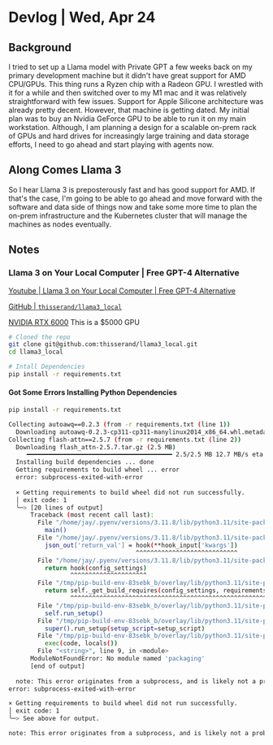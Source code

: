 # Devlog | Wed, Apr 24

## Background
I tried to set up a Llama model with Private GPT a few weeks back on my primary development machine but it didn't have great support for AMD CPU/GPUs. This thing runs a Ryzen chip with a Radeon GPU. I wrestled with it for a while and then switched over to my M1 mac and it was relatively straightforward with few issues. Support for Apple Silicone architecture was already pretty decent. However, that machine is getting dated. My initial plan was to buy an Nvidia GeForce GPU to be able to run it on my main workstation. Although, I am planning a design for a scalable on-prem rack of GPUs and hard drives for increasingly large training and data storage efforts, I need to go ahead and start playing with agents now.

## Along Comes Llama 3
So I hear Llama 3 is preposterously fast and has good support for AMD. If that's the case, I'm going to be able to go ahead and move forward with the software and data side of things now and take some more time to plan the on-prem infrastructure and the Kubernetes cluster that will manage the machines as nodes eventually.

## Notes

### Llama 3 on Your Local Computer | Free GPT-4 Alternative

[Youtube | Llama 3 on Your Local Computer | Free GPT-4 Alternative](https://www.youtube.com/watch?v=sJJJqJn9rVg&t=843s)

[GitHub | `thisserand/llama3_local`](https://github.com/thisserand/llama3_local)

[NVIDIA RTX 6000](https://www.nvidia.com/en-us/design-visualization/rtx-6000/?ncid=ref-inpa-331138) This is a $5000 GPU

```bash
# Cloned the repo
git clone git@github.com:thisserand/llama3_local.git
cd llama3_local

# Intall Dependencies
pip install -r requirements.txt
```


#### Got Some Errors Installing Python Dependencies
```bash
pip install -r requirements.txt

Collecting autoawq==0.2.3 (from -r requirements.txt (line 1))
  Downloading autoawq-0.2.3-cp311-cp311-manylinux2014_x86_64.whl.metadata (16 kB)
Collecting flash-attn==2.5.7 (from -r requirements.txt (line 2))
  Downloading flash_attn-2.5.7.tar.gz (2.5 MB)
     ━━━━━━━━━━━━━━━━━━━━━━━━━━━━━━━━━━━━━━━━ 2.5/2.5 MB 12.7 MB/s eta 0:00:00
  Installing build dependencies ... done
  Getting requirements to build wheel ... error
  error: subprocess-exited-with-error
  
  × Getting requirements to build wheel did not run successfully.
  │ exit code: 1
  ╰─> [20 lines of output]
      Traceback (most recent call last):
        File "/home/jay/.pyenv/versions/3.11.8/lib/python3.11/site-packages/pip/_vendor/pyproject_hooks/_in_process/_in_process.py", line 353, in <module>
          main()
        File "/home/jay/.pyenv/versions/3.11.8/lib/python3.11/site-packages/pip/_vendor/pyproject_hooks/_in_process/_in_process.py", line 335, in main
          json_out['return_val'] = hook(**hook_input['kwargs'])
                                   ^^^^^^^^^^^^^^^^^^^^^^^^^^^^
        File "/home/jay/.pyenv/versions/3.11.8/lib/python3.11/site-packages/pip/_vendor/pyproject_hooks/_in_process/_in_process.py", line 118, in get_requires_for_build_wheel
          return hook(config_settings)
                 ^^^^^^^^^^^^^^^^^^^^^
        File "/tmp/pip-build-env-83sebk_b/overlay/lib/python3.11/site-packages/setuptools/build_meta.py", line 325, in get_requires_for_build_wheel
          return self._get_build_requires(config_settings, requirements=['wheel'])
                 ^^^^^^^^^^^^^^^^^^^^^^^^^^^^^^^^^^^^^^^^^^^^^^^^^^^^^^^^^^^^^^^^^
        File "/tmp/pip-build-env-83sebk_b/overlay/lib/python3.11/site-packages/setuptools/build_meta.py", line 295, in _get_build_requires
          self.run_setup()
        File "/tmp/pip-build-env-83sebk_b/overlay/lib/python3.11/site-packages/setuptools/build_meta.py", line 487, in run_setup
          super().run_setup(setup_script=setup_script)
        File "/tmp/pip-build-env-83sebk_b/overlay/lib/python3.11/site-packages/setuptools/build_meta.py", line 311, in run_setup
          exec(code, locals())
        File "<string>", line 9, in <module>
      ModuleNotFoundError: No module named 'packaging'
      [end of output]
  
  note: This error originates from a subprocess, and is likely not a problem with pip.
error: subprocess-exited-with-error

× Getting requirements to build wheel did not run successfully.
│ exit code: 1
╰─> See above for output.

note: This error originates from a subprocess, and is likely not a problem with pip.
```